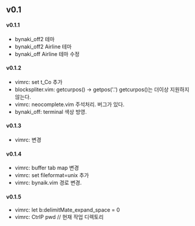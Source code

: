 ## v0.1

#### v0.1.1
- bynaki\_off2 테마
- bynaki\_off2 Airline 테마
- bynaki\_off Airline 테마 수정


#### v0.1.2
- vimrc: set t_Co 추가
- blockspliter.vim: getcurpos() -> getpos('.') getcurpos()는 더이상 지원하지 않는다.
- vimrc: neocomplete.vim 주석처리. 버그가 있다.
- bynaki_off: terminal 색상 방영.


#### v0.1.3
- vimrc: 변경


#### v0.1.4
- vimrc: buffer tab map 변경
- vimrc: set fileformat=unix 추가
- vimrc: bynaik.vim 경로 변경.


#### v0.1.5
- vimrc: let b:delimitMate_expand_space = 0
- vimrc: CtrlP pwd  // 현재 작업 디렉토리


